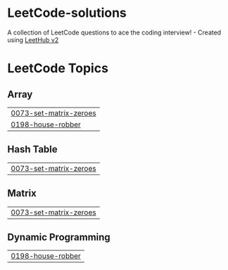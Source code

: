 # LeetCode-solutions
A collection of LeetCode questions to ace the coding interview! - Created using [LeetHub v2](https://github.com/arunbhardwaj/LeetHub-2.0)

<!---LeetCode Topics Start-->
# LeetCode Topics
## Array
|  |
| ------- |
| [0073-set-matrix-zeroes](https://github.com/vinayyy2106/LeetCode-solutions/tree/master/0073-set-matrix-zeroes) |
| [0198-house-robber](https://github.com/vinayyy2106/LeetCode-solutions/tree/master/0198-house-robber) |
## Hash Table
|  |
| ------- |
| [0073-set-matrix-zeroes](https://github.com/vinayyy2106/LeetCode-solutions/tree/master/0073-set-matrix-zeroes) |
## Matrix
|  |
| ------- |
| [0073-set-matrix-zeroes](https://github.com/vinayyy2106/LeetCode-solutions/tree/master/0073-set-matrix-zeroes) |
## Dynamic Programming
|  |
| ------- |
| [0198-house-robber](https://github.com/vinayyy2106/LeetCode-solutions/tree/master/0198-house-robber) |
<!---LeetCode Topics End-->